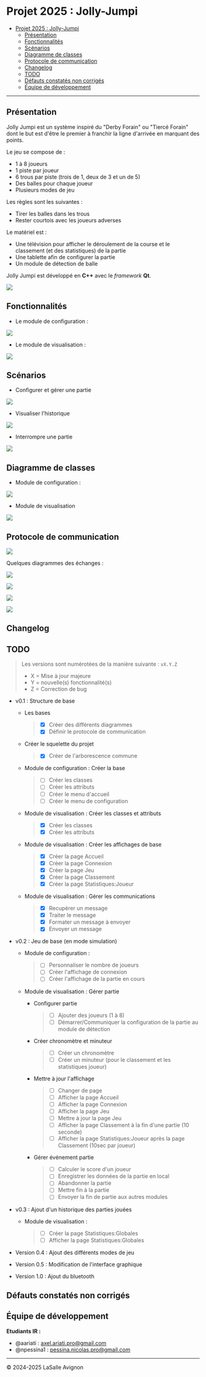# Projet 2025 : Jolly-Jumpi

- [Projet 2025 : Jolly-Jumpi](#projet-2025--jolly-jumpi)
  - [Présentation](#présentation)
  - [Fonctionnalités](#fonctionnalités)
  - [Scénarios](#scénarios)
  - [Diagramme de classes](#diagramme-de-classes)
  - [Protocole de communication](#protocole-de-communication)
  - [Changelog](#changelog)
  - [TODO](#todo)
  - [Défauts constatés non corrigés](#défauts-constatés-non-corrigés)
  - [Équipe de développement](#équipe-de-développement)

---

## Présentation

Jolly Jumpi est un système inspiré du "Derby Forain" ou "Tiercé Forain" dont le but est d'être le premier à franchir la ligne d'arrivée en marquant des points.

Le jeu se compose de :

- 1 à 8 joueurs
- 1 piste par joueur
- 6 trous par piste (trois de 1, deux de 3 et un de 5)
- Des balles pour chaque joueur
- Plusieurs modes de jeu

Les règles sont les suivantes :

- Tirer les balles dans les trous
- Rester courtois avec les joueurs adverses

Le matériel est :

- Une télévision pour afficher le déroulement de la course et le classement (et des statistiques) de la partie
- Une tablette afin de configurer la partie
- Un module de détection de balle

Jolly Jumpi est développé en **C++** avec le _framework_ **Qt**.

![](./images/Readme/compositionSysteme.webp)

## Fonctionnalités

- Le module de configuration :

![](./images/Readme/DiagrammeCasUtilisation-moduleConfiguration.webp)

- Le module de visualisation :

![](./images/Readme/DiagrammeCasUtilisation-moduleVisualisation.webp)

## Scénarios

- Configurer et gérer une partie

![](./images/Readme/DiagrammeDeSequence-GestionPartie.webp)

- Visualiser l'historique

![](./images/Readme/DiagrammeDeSequence-Statistiques.webp)

- Interrompre une partie

![](./images/Readme/DiagrammeDeSequence-InterromprePartie.webp)

## Diagramme de classes

- Module de configuration :

![](./images/Readme/DiagrammeDeClasse-moduleConfiguration.webp)

- Module de visualisation

![](./images/Readme/DiagrammeDeClasse-moduleVisualisation.webp)

## Protocole de communication

![](./images/Readme/ProtocolCommunication.webp)

Quelques diagrammes des échanges :

![](./images/Readme/DiagrammeDesEchanges-Configuration.webp)

![](./images/Readme/DiagrammeDesEchanges-GestionPartie.webp)

![](./images/Readme/DiagrammeDesEchanges-AfficherStat.webp)

![](./images/Readme/DiagrammeDesEchanges-InterromprePartie.webp)

## Changelog

## TODO

> Les versions sont numérotées de la manière suivante : `vX.Y.Z`
>
> - X = Mise à jour majeure
> - Y = nouvelle(s) fonctionnalité(s)
> - Z = Correction de bug

- v0.1 : Structure de base

  - Les bases

    > - [X] Créer des différents diagrammes
    > - [X] Définir le protocole de communication

  - Créer le squelette du projet

    > - [X] Créer de l'arborescence commune

  - Module de configuration : Créer la base

    > - [ ] Créer les classes
    > - [ ] Créer les attributs
    > - [ ] Créer le menu d'accueil
    > - [ ] Créer le menu de configuration

  - Module de visualisation : Créer les classes et attributs

    > - [X] Créer les classes
    > - [X] Créer les attributs

  - Module de visualisation : Créer les affichages de base

    > - [X] Créer la page Accueil
    > - [X] Créer la page Connexion
    > - [X] Créer la page Jeu
    > - [X] Créer la page Classement
    > - [X] Créer la page Statistiques:Joueur
  
  - Module de visualisation : Gérer les communications

    > - [X] Recupérer un message
    > - [X] Traiter le message
    > - [X] Formater un message à envoyer
    > - [X] Envoyer un message

- v0.2 : Jeu de base (en mode simulation)
  
  - Module de configuration :
  
    > - [ ] Personnaliser le nombre de joueurs
    > - [ ] Créer l'affichage de connexion
    > - [ ] Créer l'affichage de la partie en cours

  - Module de visualisation : Gérer partie

    - Configurer partie

      > - [ ] Ajouter des joueurs (1 à 8)
      > - [ ] Démarrer/Communiquer la configuration de la partie au module de détection

    - Créer chronomètre et minuteur

      > - [ ] Créer un chronomètre
      > - [ ] Créer un minuteur (pour le classement et les statistiques joueur)
    
    - Mettre à jour l'affichage

      > - [ ] Changer de page
      > - [ ] Afficher la page Accueil
      > - [ ] Afficher la page Connexion
      > - [ ] Afficher la page Jeu
      > - [ ] Mettre à jour la page Jeu
      > - [ ] Afficher la page Classement à la fin d'une partie (10 seconde)
      > - [ ] Afficher la page Statistiques:Joueur après la page Classement (10sec par joueur)
    
    - Gérer événement partie
     
      > - [ ] Calculer le score d'un joueur
      > - [ ] Enregistrer les données de la partie en local
      > - [ ] Abandonner la partie
      > - [ ] Mettre fin à la partie
      > - [ ] Envoyer la fin de partie aux autres modules

- v0.3 : Ajout d'un historique des parties jouées

  - Module de visualisation : 

    > - [ ] Créer la page Statistiques:Globales
    > - [ ] Afficher la page Statistiques:Globales

- Version 0.4 : Ajout des différents modes de jeu

- Version 0.5 : Modification de l'interface graphique

- Version 1.0 : Ajout du bluetooth

## Défauts constatés non corrigés

## Équipe de développement

**Etudiants IR :**

- @aariati : axel.ariati.pro@gmail.com
- @npessina1 : pessina.nicolas.pro@gmail.com

---
&copy; 2024-2025 LaSalle Avignon
